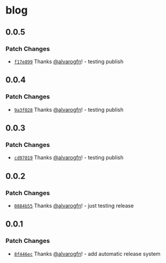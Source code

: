 # blog

## 0.0.5

### Patch Changes

- [`f17e899`](https://github.com/devhatt/blog/commit/f17e8998d06a8be77060886ff0bfbb8a19ea46c2) Thanks [@alvarogfn](https://github.com/alvarogfn)! - testing publish

## 0.0.4

### Patch Changes

- [`9a3f028`](https://github.com/devhatt/blog/commit/9a3f028d8eb1b5b1bbcec5110a5a56db4bd16b67) Thanks [@alvarogfn](https://github.com/alvarogfn)! - testing publish

## 0.0.3

### Patch Changes

- [`cd97019`](https://github.com/devhatt/blog/commit/cd970197c8c4671f1ab41828ffa71c07946e5f1a) Thanks [@alvarogfn](https://github.com/alvarogfn)! - testing publish

## 0.0.2

### Patch Changes

- [`0884b55`](https://github.com/devhatt/blog/commit/0884b55af4fceaed306b0b8ac607a61d4857b40c) Thanks [@alvarogfn](https://github.com/alvarogfn)! - just testing release

## 0.0.1

### Patch Changes

- [`8f446ec`](https://github.com/devhatt/blog/commit/8f446ec2a9e5de9a192aafeb7547a43c5222374e) Thanks [@alvarogfn](https://github.com/alvarogfn)! - add automatic release system
